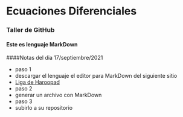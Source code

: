 # Ecuaciones Diferenciales
### Taller de GitHub
#### Este es lenguaje MarkDown
####Notas del dia 17/septiembre/2021
- paso 1
- descargar el lenguaje el editor para MarkDown del siguiente sitio
- [Liga de Haroopad](http://pad.haroopress.com/user.html)
- paso 2
- generar un archivo con MarkDown
- paso 3
- subirlo a su repositorio